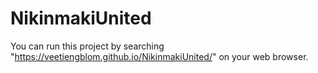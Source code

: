 # NikinmakiUnited
You can run this project by searching "https://veetiengblom.github.io/NikinmakiUnited/" on your web browser.
